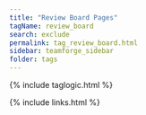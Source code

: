 ```yaml
---
title: "Review Board Pages"
tagName: review_board
search: exclude
permalink: tag_review_board.html
sidebar: teamforge_sidebar
folder: tags
---
```

{% include taglogic.html %}

{% include links.html %}
